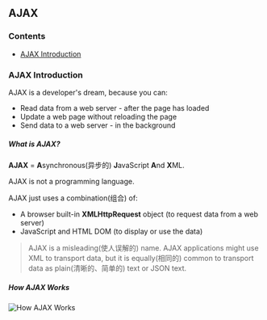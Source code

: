 ## AJAX
### <a name="index"/>Contents
* [AJAX Introduction](#Introduction)  

### <a name="Introduction"/>AJAX Introduction
AJAX is a developer's dream, because you can:  

* Read data from a web server - after the page has loaded  
* Update a web page without reloading the page  
* Send data to a web server - in the background  

##### What is AJAX?
**AJAX** = **A**synchronous(异步的) **J**avaScript **A**nd **X**ML.  
  
AJAX is not a programming language.  
  
AJAX just uses a combination(组合) of:  
  
* A browser built-in <b>XMLHttpRequest</b> object (to request data from a web server)  
* JavaScript and HTML DOM (to display or use the data)  

>AJAX is a misleading(使人误解的) name. AJAX applications might use XML to transport data, but it is equally(相同的) common to transport data as plain(清晰的、简单的) text or JSON text.  

##### How AJAX Works
![How AJAX Works](https://raw.githubusercontent.com/PengPeng-Qi/Goodnotes/main/JavaScript/src/pic_ajax.png)